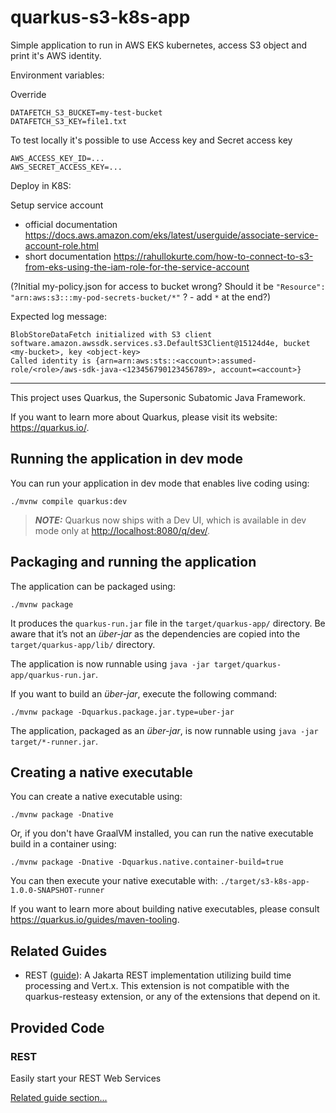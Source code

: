 # quarkus-s3-k8s-app

Simple application to run in AWS EKS kubernetes, access S3 object and print it's AWS identity.

Environment variables:

Override

    DATAFETCH_S3_BUCKET=my-test-bucket
    DATAFETCH_S3_KEY=file1.txt


To test locally it's possible to use Access key and Secret access key

    AWS_ACCESS_KEY_ID=...
    AWS_SECRET_ACCESS_KEY=...


Deploy in K8S:


Setup service account

- official documentation https://docs.aws.amazon.com/eks/latest/userguide/associate-service-account-role.html
- short documentation https://rahullokurte.com/how-to-connect-to-s3-from-eks-using-the-iam-role-for-the-service-account

(?Initial my-policy.json for access to bucket wrong? Should it be `"Resource": "arn:aws:s3:::my-pod-secrets-bucket/*"` ? - add `*` at the end?)


Expected log message:

    BlobStoreDataFetch initialized with S3 client software.amazon.awssdk.services.s3.DefaultS3Client@15124d4e, bucket <my-bucket>, key <object-key>
    Called identity is {arn=arn:aws:sts::<account>:assumed-role/<role>/aws-sdk-java-<123456790123456789>, account=<account>}


---


This project uses Quarkus, the Supersonic Subatomic Java Framework.

If you want to learn more about Quarkus, please visit its website: <https://quarkus.io/>.

## Running the application in dev mode

You can run your application in dev mode that enables live coding using:

```shell script
./mvnw compile quarkus:dev
```

> **_NOTE:_**  Quarkus now ships with a Dev UI, which is available in dev mode only at <http://localhost:8080/q/dev/>.

## Packaging and running the application

The application can be packaged using:

```shell script
./mvnw package
```

It produces the `quarkus-run.jar` file in the `target/quarkus-app/` directory.
Be aware that it’s not an _über-jar_ as the dependencies are copied into the `target/quarkus-app/lib/` directory.

The application is now runnable using `java -jar target/quarkus-app/quarkus-run.jar`.

If you want to build an _über-jar_, execute the following command:

```shell script
./mvnw package -Dquarkus.package.jar.type=uber-jar
```

The application, packaged as an _über-jar_, is now runnable using `java -jar target/*-runner.jar`.

## Creating a native executable

You can create a native executable using:

```shell script
./mvnw package -Dnative
```

Or, if you don't have GraalVM installed, you can run the native executable build in a container using:

```shell script
./mvnw package -Dnative -Dquarkus.native.container-build=true
```

You can then execute your native executable with: `./target/s3-k8s-app-1.0.0-SNAPSHOT-runner`

If you want to learn more about building native executables, please consult <https://quarkus.io/guides/maven-tooling>.

## Related Guides

- REST ([guide](https://quarkus.io/guides/rest)): A Jakarta REST implementation utilizing build time processing and Vert.x. This extension is not compatible with the quarkus-resteasy extension, or any of the extensions that depend on it.

## Provided Code

### REST

Easily start your REST Web Services

[Related guide section...](https://quarkus.io/guides/getting-started-reactive#reactive-jax-rs-resources)
